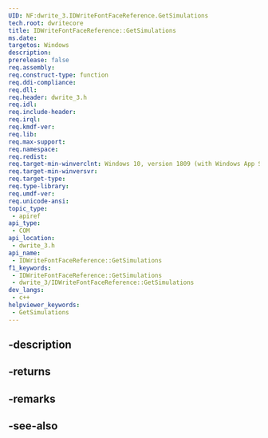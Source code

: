 ```yaml
---
UID: NF:dwrite_3.IDWriteFontFaceReference.GetSimulations
tech.root: dwritecore
title: IDWriteFontFaceReference::GetSimulations
ms.date: 
targetos: Windows
description: 
prerelease: false
req.assembly: 
req.construct-type: function
req.ddi-compliance: 
req.dll: 
req.header: dwrite_3.h
req.idl: 
req.include-header: 
req.irql: 
req.kmdf-ver: 
req.lib: 
req.max-support: 
req.namespace: 
req.redist: 
req.target-min-winverclnt: Windows 10, version 1809 (with Windows App SDK 0.5 or later)
req.target-min-winversvr: 
req.target-type: 
req.type-library: 
req.umdf-ver: 
req.unicode-ansi: 
topic_type:
 - apiref
api_type:
 - COM
api_location:
 - dwrite_3.h
api_name:
 - IDWriteFontFaceReference::GetSimulations
f1_keywords:
 - IDWriteFontFaceReference::GetSimulations
 - dwrite_3/IDWriteFontFaceReference::GetSimulations
dev_langs:
 - c++
helpviewer_keywords:
 - GetSimulations
---
```


## -description

## -returns

## -remarks

## -see-also

